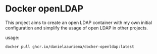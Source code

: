 # Docker openLDAP

This project aims to create an open LDAP container with my own initial configuration and simplify the usage of open LDAP in other projects.

usage:

```
docker pull ghcr.io/danielaauriema/docker-openldap:latest
```

